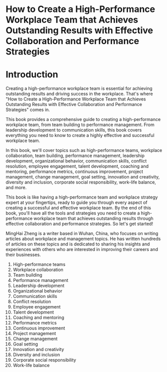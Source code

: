 # How to Create a High-Performance Workplace Team that Achieves Outstanding Results with Effective Collaboration and Performance Strategies

# Introduction

Creating a high-performance workplace team is essential for achieving outstanding results and driving success in the workplace. That's where "How to Create a High-Performance Workplace Team that Achieves Outstanding Results with Effective Collaboration and Performance Strategies" comes in.

This book provides a comprehensive guide to creating a high-performance workplace team, from team building to performance management. From leadership development to communication skills, this book covers everything you need to know to create a highly effective and successful workplace team.

In this book, we'll cover topics such as high-performance teams, workplace collaboration, team building, performance management, leadership development, organizational behavior, communication skills, conflict resolution, employee engagement, talent development, coaching and mentoring, performance metrics, continuous improvement, project management, change management, goal setting, innovation and creativity, diversity and inclusion, corporate social responsibility, work-life balance, and more.

This book is like having a high-performance team and workplace strategy expert at your fingertips, ready to guide you through every aspect of creating a successful and effective workplace team. By the end of this book, you'll have all the tools and strategies you need to create a high-performance workplace team that achieves outstanding results through effective collaboration and performance strategies. So let's get started!

MingHai Zheng is a writer based in Wuhan, China, who focuses on writing articles about workplace and management topics. He has written hundreds of articles on these topics and is dedicated to sharing his insights and experiences with others who are interested in improving their careers and their businesses.



1. High-performance teams
2. Workplace collaboration
3. Team building
4. Performance management
5. Leadership development
6. Organizational behavior
7. Communication skills
8. Conflict resolution
9. Employee engagement
10. Talent development
11. Coaching and mentoring
12. Performance metrics
13. Continuous improvement
14. Project management
15. Change management
16. Goal setting
17. Innovation and creativity
18. Diversity and inclusion
19. Corporate social responsibility
20. Work-life balance

